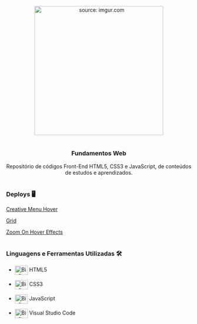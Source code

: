 <div align = "center">
  <img width="350px" src="https://i.imgur.com/s1STZZw.png" title="source: imgur.com"/>

#

  <h3>
  <b>Fundamentos Web</b></br></div>
  <div align = "center">
  <p>Repositório de códigos Front-End HTML5, CSS3 e JavaScript, de conteúdos de estudos e aprendizados.
  </p>
  </div>

#

### **Deploys** 🖥️
[Creative Menu Hover](https://biellms.github.io/Fundamentos-Web/Creative%20Menu%20Hover/index.html)

[Grid](https://biellms.github.io/Fundamentos-Web/Grid/index.html)

[Zoom On Hover Effects](https://biellms.github.io/Fundamentos-Web/Zoom%20On%20Hover%20Effects/index.html)

#

### **Linguagens e Ferramentas Utilizadas** 🛠

- <img align="center" alt="Biell-C" height="25" width="35" src="https://cdn.jsdelivr.net/gh/devicons/devicon/icons/html5/html5-original.svg"/> HTML5
- <img align="center" alt="Biell-C" height="25" width="35" src="https://cdn.jsdelivr.net/gh/devicons/devicon/icons/css3/css3-original.svg"/> CSS3
- <img align="center" alt="Biell-C" height="25" width="35" src="https://cdn.jsdelivr.net/gh/devicons/devicon/icons/javascript/javascript-original.svg"/> JavaScript

- <img align="center" alt="Biell-Vscode" height="25" width="35" src="https://cdn.jsdelivr.net/gh/devicons/devicon/icons/vscode/vscode-original.svg"/> Visual Studio Code
